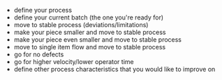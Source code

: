 - define your process
- define your current batch (the one you're ready for)
- move to stable process (deviations/limitations)
- make your piece smaller and move to stable process
- make your piece even smaller and move to stable process
- move to single item flow and move to stable process
- go for no defects
- go for higher velocity/lower operator time
- define other process characteristics that you would like to improve on
